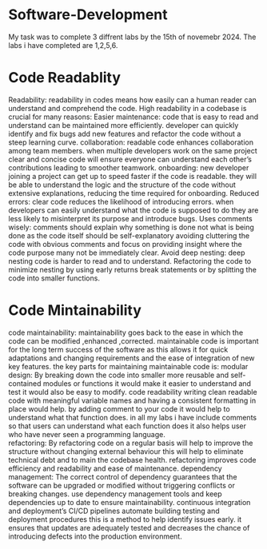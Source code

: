 # Software-Development
My task was to complete 3 diffrent labs by the 15th of novemebr 2024. The labs i have completed are 1,2,5,6.
# Code Readablity 
Readability: readability in codes means how easily can a human reader can understand and comprehend the code. High readability in a codebase is crucial for many reasons:
Easier maintenance: code that is easy to read and understand can be maintained more efficiently. developer can quickly identify and fix bugs add new features and refactor the code without a steep learning curve.
collaboration: readable code enhances collaboration among team members. when multiple developers work on the same project clear and concise code will ensure everyone can understand each other’s contributions leading to smoother teamwork. 
onboarding: new developer joining a project can get up to speed faster if the code is readable. they will be able to understand the logic and the structure of the code without extensive explanations, reducing the time required for onboarding.
Reduced errors: clear code reduces the likelihood of introducing errors. when developers can easily understand what the code is supposed to do they are less likely to misinterpret its purpose and introduce bugs.
Uses comments wisely: comments should explain why something is done not what is being done as the code itself should be self-explanatory avoiding cluttering the code with obvious comments and focus on providing insight where the code purpose many not be immediately clear. 
Avoid deep nesting: deep nesting code is harder to read and to understand. Refactoring the code to minimize nesting by using early returns break statements or by splitting the code into smaller functions. 
# Code Mintainability
code maintainability: maintainability goes back to the ease in which the code can be modified ,enhanced ,corrected. maintainable code is important for the long term success of the software as this allows it for quick adaptations and changing requirements and the ease of integration of new key features. the key parts for maintaining maintainable code is:
modular design: By breaking down the code into smaller more reusable and self-contained modules or functions it would make it easier to understand and test it would also be easy to modify. 
code readability writing clean readable code with meaningful variable names and having a consistent formatting in place would help. by adding comment to your code it would help to understand what that function does. in all my labs i have include comments so that users can understand what each function does it also helps user who have never seen a programming language.  
refactoring: By refactoring code on a regular basis will help to improve the structure without changing external behaviour this will help to eliminate technical debt and to main the codebase health. refactoring improves code efficiency and readability and ease of maintenance. 
dependency management: The correct control of dependency guarantees that the software can be upgraded or modified without triggering conflicts or breaking changes. use dependency management tools and keep dependencies up to date to ensure maintainability.
continuous integration and deployment’s CI/CD pipelines automate building testing and deployment procedures this is a method to help identify issues early. it ensures that updates are adequately tested and decreases the chance of introducing defects into the production environment.

